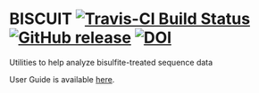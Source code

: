 # BISCUIT [![Travis-CI Build Status](https://travis-ci.org/zwdzwd/biscuit.svg?branch=master)](https://travis-ci.org/zwdzwd/biscuit) [![GitHub release](https://img.shields.io/github/release/zwdzwd/biscuit.svg)]() [![DOI](https://zenodo.org/badge/doi/10.5281/zenodo.48262.svg)](http://dx.doi.org/10.5281/zenodo.48262)

Utilities to help analyze bisulfite-treated sequence data

User Guide is available [here](https://github.com/zwdzwd/biscuit/wiki).

